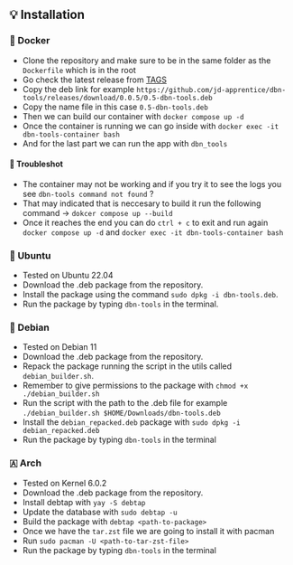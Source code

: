 ## 💡 Installation

### 🐋 Docker

- Clone the repository and make sure to be in the same folder as the `Dockerfile` which is in the root
- Go check the latest release from [TAGS](https://github.com/jd-apprentice/dbn-tools/tags)
- Copy the deb link for example `https://github.com/jd-apprentice/dbn-tools/releases/download/0.0.5/0.5-dbn-tools.deb`
- Copy the name file in this case `0.5-dbn-tools.deb`
- Then we can build our container with `docker compose up -d`
- Once the container is running we can go inside with `docker exec -it dbn-tools-container bash`
- And for the last part we can run the app with `dbn_tools`

#### 🔬 Troubleshot

- The container may not be working and if you try it to see the logs you see `dbn-tools command not found` ?
- That may indicated that is neccesary to build it run the following command -> `dokcer compose up --build`
- Once it reaches the end you can do `ctrl + c` to exit and run again `docker compose up -d` and `docker exec -it dbn-tools-container bash`

### 🤎 Ubuntu

- Tested on Ubuntu 22.04
- Download the .deb package from the repository.
- Install the package using the command `sudo dpkg -i dbn-tools.deb`.
- Run the package by typing `dbn-tools` in the terminal.

### 🍎 Debian

- Tested on Debian 11
- Download the .deb package from the repository.
- Repack the package running the script in the utils called `debian_builder.sh`.
- Remember to give permissions to the package with `chmod +x ./debian_builder.sh`
- Run the script with the path to the .deb file for example `./debian_builder.sh $HOME/Downloads/dbn-tools.deb`
- Install the `debian_repacked.deb` package with `sudo dpkg -i debian_repacked.deb`
- Run the package by typing `dbn-tools` in the terminal

### 🇦 Arch

- Tested on Kernel 6.0.2
- Download the .deb package from the repository.
- Install debtap with `yay -S debtap`
- Update the database with `sudo debtap -u`
- Build the package with `debtap <path-to-package>`
- Once we have the `tar.zst` file we are going to install it with pacman
- Run `sudo pacman -U <path-to-tar-zst-file>`
- Run the package by typing `dbn-tools` in the terminal
